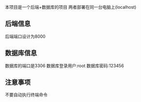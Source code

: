 本项目是一个后端+数据库的项目
两者部署在同一台电脑上(localhost)

## 后端信息
后端端口设计为8000

## 数据库信息
数据库的端口是3306
数据库登录用户:root
数据库密码:123456

## 注意事项
不要自动执行终端命令
